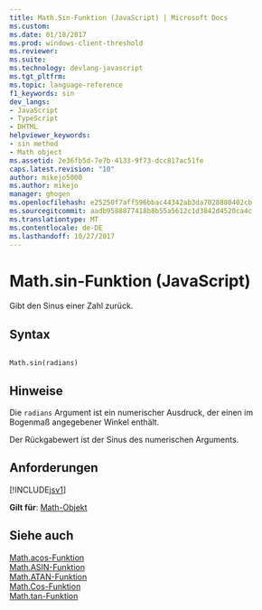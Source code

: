 ```yaml
---
title: Math.Sin-Funktion (JavaScript) | Microsoft Docs
ms.custom: 
ms.date: 01/18/2017
ms.prod: windows-client-threshold
ms.reviewer: 
ms.suite: 
ms.technology: devlang-javascript
ms.tgt_pltfrm: 
ms.topic: language-reference
f1_keywords: sin
dev_langs:
- JavaScript
- TypeScript
- DHTML
helpviewer_keywords:
- sin method
- Math object
ms.assetid: 2e36fb5d-7e7b-4133-9f73-dcc817ac51fe
caps.latest.revision: "10"
author: mikejo5000
ms.author: mikejo
manager: ghogen
ms.openlocfilehash: e25250f7aff596bbac44342ab3da7028880402cb
ms.sourcegitcommit: aadb9588877418b8b55a5612c1d3842d4520ca4c
ms.translationtype: MT
ms.contentlocale: de-DE
ms.lasthandoff: 10/27/2017
---
```

# <a name="mathsin-function-javascript"></a>Math.sin-Funktion (JavaScript)
Gibt den Sinus einer Zahl zurück.  
  
## <a name="syntax"></a>Syntax  
  
```  
  
Math.sin(radians)   
```  
  
## <a name="remarks"></a>Hinweise  
 Die `radians` Argument ist ein numerischer Ausdruck, der einen im Bogenmaß angegebener Winkel enthält.  
  
 Der Rückgabewert ist der Sinus des numerischen Arguments.  
  
## <a name="requirements"></a>Anforderungen  
 [!INCLUDE[jsv1](../../javascript/misc/includes/jsv1-md.md)]  
  
 **Gilt für**: [Math-Objekt](../../javascript/reference/math-object-javascript.md)  
  
## <a name="see-also"></a>Siehe auch  
 [Math.acos-Funktion](../../javascript/reference/math-acos-function-javascript.md)   
 [Math.ASIN-Funktion](../../javascript/reference/math-asin-function-javascript.md)   
 [Math.ATAN-Funktion](../../javascript/reference/math-atan-function-javascript.md)   
 [Math.Cos-Funktion](../../javascript/reference/math-cos-function-javascript.md)   
 [Math.tan-Funktion](../../javascript/reference/math-tan-function-javascript.md)